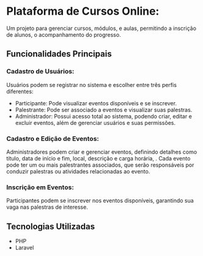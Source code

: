 # Plataforma de Cursos Online:
Um projeto para gerenciar cursos, módulos, e aulas, permitindo a inscrição de alunos, o
acompanhamento do progresso.


## Funcionalidades Principais

### Cadastro de Usuários:

Usuários podem se registrar no sistema e escolher entre três perfis diferentes:
- Participante: Pode visualizar eventos disponíveis e se inscrever.
- Palestrante: Pode ser associado a eventos e visualizar suas palestras.
- Administrador: Possui acesso total ao sistema, podendo criar, editar e excluir eventos, além de gerenciar usuários e suas permissões.

### Cadastro e Edição de Eventos:

Administradores podem criar e gerenciar eventos, definindo detalhes como título, data de início e fim, local, descrição e carga horária, .
Cada evento pode ter um ou mais palestrantes associados, que serão responsáveis por conduzir palestras ou atividades relacionadas ao evento.

### Inscrição em Eventos:

Participantes podem se inscrever nos eventos disponíveis, garantindo sua vaga nas palestras de interesse.

## Tecnologias Utilizadas
- PHP
- Laravel
